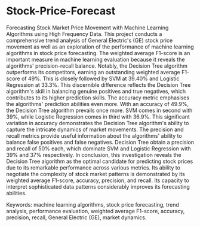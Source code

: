 # Stock-Price-Forecast
Forecasting Stock Market Price Movement with Machine Learning Algorithms using  High Frequency Data.
This project conducts a comprehensive trend analysis of General Electric's (GE) stock price movement as well as an exploration of the performance of machine learning algorithms in stock price forecasting.
The weighted average F1-score is an important measure in machine learning evaluation because it reveals the algorithms' precision-recall balance. Notably, the Decision Tree algorithm outperforms its competitors, earning an outstanding weighted average F1-score of 49%. This is closely followed by SVM at 39.40% and Logistic Regression at 33.3%. This discernible difference reflects the Decision Tree algorithm's skill in balancing genuine positives and true negatives, which contributes to its higher prediction skills. 
The accuracy metric emphasises the algorithms' prediction abilities even more. With an accuracy of 49.9%, the Decision Tree algorithm prevails once more. SVM comes in second with 39%, while Logistic Regression comes in third with 36.9%. This significant variation in accuracy demonstrates the Decision Tree algorithm's ability to capture the intricate dynamics of market movements.
The precision and recall metrics provide useful information about the algorithms' ability to balance false positives and false negatives. Decision Tree obtain a precision and recall of 50% each, which dominate SVM and Logistic Regression with 39% and 37% respectively.
In conclusion, this investigation reveals the Decision Tree algorithm as the optimal candidate for predicting stock prices due to its remarkable performance across various metrics. Its ability to negotiate the complexity of stock market patterns is demonstrated by its weighted average F1-score, accuracy, precision, and recall. Its capacity to interpret sophisticated data patterns considerably improves its forecasting abilities.


Keywords: machine learning algorithms, stock price forecasting, trend analysis, performance evaluation, weighted average F1-score, accuracy, precision, recall, General Electric (GE), market dynamics.



